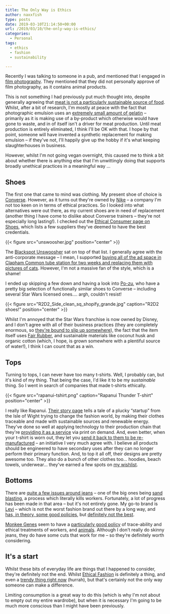 ```yaml
---
title: The Only Way is Ethics
author: naxxfish
type: posts
date: 2019-03-10T21:14:50+00:00
url: /2019/03/10/the-only-way-is-ethics/
categories:
  - Personal
tags:
  - ethics
  - fashion
  - sustainability

---
```

Recently I was talking to someone in a pub, and mentioned that I engaged in [film photography][1]. They mentioned that they did not personally approve of film photography, as it contains animal products. 

This is not something I had previously put much thought into, despite generally agreeing that [meat is not a particularly sustainable source of food][2]. Whilst, after a bit of research, I'm mostly at peace with the fact that photographic emulsion uses an [extremely small amount of gelatin][3] &ndash; primarily as it is making use of a by-product which otherwise would have gone to waste, and in of itself isn't a driver for meat production. Until meat production is entirely eliminated, I think I'll be OK with that. I hope by that point, someone will have invented a synthetic replacement for making emulsion &ndash; if they've not, I'll happily give up the hobby if it's what keeping slaughterhouses in business.

However, whilst I'm not going vegan overnight, this caused me to think a bit about whether there is anything else that I'm unwittingly doing that supports broadly unethical practices in a meaningful way &#8230; 

## Shoes

The first one that came to mind was clothing. My present shoe of choice is [Converse][4]. However, as it turns out they're owned by [Nike][5] &ndash; a company I'm not too keen on in terms of ethical practices. So I looked into what alternatives were out there, as my current shoes are in need of replacement (another thing I have come to dislike about Converse trainers &ndash; they're not especially long lasting!). I checked out the [Ethical Consumer page on Shoes][6], which lists a few suppliers they've deemed to have the best credentials. 

{{< figure src="unswoosher.jpg" position="center" >}}

The [Blackspot Unswoosher][7] sat on top of that list. I generally agree with the anti-corporate message &ndash; I mean, I supported [buying all of the ad space in Clapham Common tube station for two weeks and replacing them with pictures of cats][8]. However, I'm not a massive fan of the style, which is a shame! 

I ended up skipping a few down and having a look into [Po-zu][9], who have a pretty big selection of functionally similar shoes to Converse &ndash; including several Star Wars licensed ones&#8230;. argh, couldn't resist! 

{{< figure src="R2D2_Side_clean_sq_shopify_grande.jpg" caption="R2D2 shoes!" position="center" >}}

Whilst I'm annoyed that the Star Wars franchise is now owned by Disney, and I don't agree with all of their business practices (they are completely enormous, so [they're bound to slip up somewhere][10]), the fact that the item itself uses [Fair Rubber][11], and sustainable materials like coconut husk and organic cotton (which, I hope, is grown somewhere with a plentiful source of water!), I think I can count that as a win. 

## Tops

Turning to tops, I can never have too many t-shirts. Well, I probably can, but it's kind of my thing. That being the case, I'd like it to be my _sustainable_ thing. So I went in search of companies that made t-shirts ethically.

{{< figure src="rapanui-tshirt.png" caption="Rapanui Thunder T-shirt" position="center" >}}

I really like Rapanui. [Their story page][12] tells a tale of a plucky &#8220;startup&#8221; from the Isle of Wight trying to change the fashion world, by making their clothes traceable and made with sustainable sources and renewable energy. They've done so well at applying technology to their production chain that they're [providing it as a service][13] via print on demand. And, even better, when your t-shirt is worn out, they let you [send it back to them to be re-manufactured][14] &ndash; an initiative I very much agree with. I believe all products should be engineered to have secondary uses after they can no longer perform their primary function. And, to top it all off, their designs are pretty awesome too. They also do a bunch of other clothes too&#8230; hoodies, beach towels, underwear&#8230; they've earned a few spots on [my wishlist][15].

## Bottoms

There are [quite a few issues around jeans][16] &ndash; one of the big ones being [sand blasting][17], a process which literally kills workers. Fortunately, a lot of progress has been made in that area &ndash; but it's not entirely gone. My go-to brand is [Levi][18] &ndash; which is not the worst fashion brand out there by a long way, and [has, in theory, some good policies][19], but [definitely not the best][18]. 

[Monkee Genes][20] seem to have a [particularly good policy][21] of trace-ability and ethical treatments of workers, and [animals][22]. Although I don't really do skinny jeans, they do have some cuts that work for me &ndash; so they're definitely worth considering. 

## It's a start

Whilst these bits of everyday life are things that I happened to consider, they're definitely not the end. Whilst [Ethical Fashion][23] is definitely a thing, and even a [trendy thing right now][24] (hurrah), but that's certainly not the only way someone can make a difference. 

Limiting consumption is a great way to do this (which is why I'm not about to empty out my entire wardrobe), but when it is necessary I'm going to be much more conscious than I might have been previously.

 [1]: https://naxxfish.net/2018/09/01/why-i-shoot-film-in-2018-%f0%9f%93%b7/
 [2]: https://youtu.be/NxvQPzrg2Wg
 [3]: http://www.adox.de/Photo/may-i-use-film-if-i-am-a-vegan/
 [4]: https://en.wikipedia.org/wiki/Converse_(shoe_company)
 [5]: https://goodonyou.eco/how-ethical-is-nike/
 [6]: https://www.ethicalconsumer.org/fashion-clothing/shopping-guide/shoes
 [7]: https://subscribe.adbusters.org/products/blackspot
 [8]: https://www.kickstarter.com/projects/1115177097/the-citizens-advertising-takeover-service-cats
 [9]: https://po-zu.com/collections/mens
 [10]: https://www.theguardian.com/law/2011/aug/27/disney-factory-sweatshop-suicide-claims
 [11]: https://www.fairrubber.org/english/
 [12]: https://rapanuiclothing.com/about/
 [13]: https://teemill.com
 [14]: https://rapanuiclothing.com/rapanui-return-clothes-for-money/
 [15]: https://wishlist.naxxfish.net/
 [16]: https://www.ethicalconsumer.org/fashion-clothing/shopping-guide/jeans
 [17]: https://www.bbc.co.uk/news/magazine-15017790
 [18]: https://goodonyou.eco/levis-ethical/
 [19]: https://www.levi.com/GB/en_GB/features/sustainability
 [20]: https://monkeegenes.com/
 [21]: https://monkeegenes.com/pages/fashion-revolution
 [22]: https://www.peta.org.uk/living/peta-approved-vegan/
 [23]: http://www.vam.ac.uk/content/articles/w/what-is-ethical-fashion/
 [24]: https://www.marieclaire.co.uk/news/fashion-news/best-ethical-fashion-brands-to-know-sustainable-fashion-84169